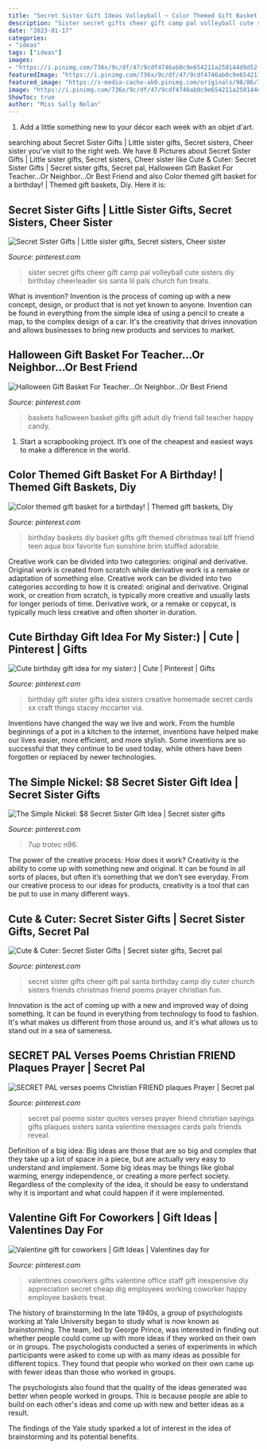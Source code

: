 ```yaml
---
title: "Secret Sister Gift Ideas Volleyball ~ Color Themed Gift Basket For A Birthday!"
description: "Sister secret gifts cheer gift camp pal volleyball cute sisters diy birthday cheerleader sis santa lil pals church fun treats"
date: "2023-01-17"
categories:
- "ideas"
tags: ["ideas"]
images:
- "https://i.pinimg.com/736x/9c/df/47/9cdf4746ab0c9e654211a250144d9d52--valentines-day-for-coworkers-gifts-for-coworkers.jpg?b=t"
featuredImage: "https://i.pinimg.com/736x/9c/df/47/9cdf4746ab0c9e654211a250144d9d52--valentines-day-for-coworkers-gifts-for-coworkers.jpg?b=t"
featured_image: "https://s-media-cache-ak0.pinimg.com/originals/98/86/30/98863067adbe4f49351b9b5b18075b5c.jpg"
image: "https://i.pinimg.com/736x/9c/df/47/9cdf4746ab0c9e654211a250144d9d52--valentines-day-for-coworkers-gifts-for-coworkers.jpg?b=t"
ShowToc: true
author: "Miss Sally Nolan"
---
```



1. Add a little something new to your décor each week with an objet d'art.

	

		
searching about Secret Sister Gifts | Little sister gifts, Secret sisters, Cheer sister you've visit to the right web. We have 8 Pictures about Secret Sister Gifts | Little sister gifts, Secret sisters, Cheer sister like Cute &amp; Cuter: Secret Sister Gifts | Secret sister gifts, Secret pal, Halloween Gift Basket For Teacher…Or Neighbor…Or Best Friend and also Color themed gift basket for a birthday! | Themed gift baskets, Diy. Here it is:
		
    
## Secret Sister Gifts | Little Sister Gifts, Secret Sisters, Cheer Sister

<img loading=lazy src="https://i.pinimg.com/originals/84/09/34/8409341841023c1312912a6d82fb6e05.jpg" onerror="this.onerror=null;this.src='https://tse3.mm.bing.net/th?id=OIP.nPKsXamAbKDQy2vwjXPsqwHaJ4&amp;pid=15.1';" alt="Secret Sister Gifts | Little sister gifts, Secret sisters, Cheer sister">

_Source: pinterest.com_

>sister secret gifts cheer gift camp pal volleyball cute sisters diy birthday cheerleader sis santa lil pals church fun treats. 

	

What is invention?
Invention is the process of coming up with a new concept, design, or product that is not yet known to anyone. Invention can be found in everything from the simple idea of using a pencil to create a map, to the complex design of a car. It's the creativity that drives innovation and allows businesses to bring new products and services to market.

    
## Halloween Gift Basket For Teacher…Or Neighbor…Or Best Friend

<img loading=lazy src="https://s-media-cache-ak0.pinimg.com/originals/98/86/30/98863067adbe4f49351b9b5b18075b5c.jpg" onerror="this.onerror=null;this.src='https://tse4.mm.bing.net/th?id=OIP.ZB35zBTbhf0A586LI9zcvQHaJ4&amp;pid=15.1';" alt="Halloween Gift Basket For Teacher…Or Neighbor…Or Best Friend">

_Source: pinterest.com_

>baskets halloween basket gifts gift adult diy friend fall teacher happy candy. 

	

1. Start a scrapbooking project. It’s one of the cheapest and easiest ways to make a difference in the world.

    
## Color Themed Gift Basket For A Birthday! | Themed Gift Baskets, Diy

<img loading=lazy src="https://i.pinimg.com/736x/7a/aa/53/7aaa5302ddec9ab586b77a277c6cdca4.jpg" onerror="this.onerror=null;this.src='https://tse2.mm.bing.net/th?id=OIP.hsuJCKjP2VqSlJkLa7cW6QHaJ3&amp;pid=15.1';" alt="Color themed gift basket for a birthday! | Themed gift baskets, Diy">

_Source: pinterest.com_

>birthday baskets diy basket gifts gift themed christmas teal bff friend teen aqua box favorite fun sunshine brim stuffed adorable. 

	

Creative work can be divided into two categories: original and derivative. Original work is created from scratch while derivative work is a remake or adaptation of something else.
Creative work can be divided into two categories according to how it is created: original and derivative. Original work, or creation from scratch, is typically more creative and usually lasts for longer periods of time. Derivative work, or a remake or copycat, is typically much less creative and often shorter in duration.

    
## Cute Birthday Gift Idea For My Sister:) | Cute | Pinterest | Gifts

<img loading=lazy src="https://s-media-cache-ak0.pinimg.com/736x/81/55/02/815502dd18b9bdcaea624bacc2986bb6.jpg" onerror="this.onerror=null;this.src='https://tse2.mm.bing.net/th?id=OIP.Xl2hQNo7X2ZayWDe6IPP3gHaJ3&amp;pid=15.1';" alt="Cute birthday gift idea for my sister:) | Cute | Pinterest | Gifts">

_Source: pinterest.com_

>birthday gift sister gifts idea sisters creative homemade secret cards xx craft things stacey mccarter via. 

	

Inventions have changed the way we live and work. From the humble beginnings of a pot in a kitchen to the internet, inventions have helped make our lives easier, more efficient, and more stylish. Some inventions are so successful that they continue to be used today, while others have been forgotten or replaced by newer technologies.

    
## The Simple Nickel: $8 Secret Sister Gift Idea | Secret Sister Gifts

<img loading=lazy src="https://i.pinimg.com/originals/7e/e0/3c/7ee03c3e3b7d3a073f318b7b9b2f7b5f.jpg" onerror="this.onerror=null;this.src='https://tse4.mm.bing.net/th?id=OIP.T25vGcHqsu7Ju7goQgMcwAHaJ4&amp;pid=15.1';" alt="The Simple Nickel: $8 Secret Sister Gift Idea | Secret sister gifts">

_Source: pinterest.com_

>7up trotec n96. 

	

The power of the creative process: How does it work?
Creativity is the ability to come up with something new and original. It can be found in all sorts of places, but often it’s something that we don’t see everyday. From our creative process to our ideas for products, creativity is a tool that can be put to use in many different ways.

    
## Cute &amp; Cuter: Secret Sister Gifts | Secret Sister Gifts, Secret Pal

<img loading=lazy src="https://i.pinimg.com/originals/8b/6d/1a/8b6d1a6bc4a81c216dea5f93c0e0fe84.jpg" onerror="this.onerror=null;this.src='https://tse3.mm.bing.net/th?id=OIP.x5kHHpr0FWSNhLW9-D1OYwHaJ4&amp;pid=15.1';" alt="Cute &amp; Cuter: Secret Sister Gifts | Secret sister gifts, Secret pal">

_Source: pinterest.com_

>secret sister gifts cheer gift pal santa birthday camp diy cuter church sisters friends christmas friend poems prayer christian fun. 

	

Innovation is the act of coming up with a new and improved way of doing something. It can be found in everything from technology to food to fashion. It's what makes us different from those around us, and it's what allows us to stand out in a sea of sameness.

    
## SECRET PAL Verses Poems Christian FRIEND Plaques Prayer | Secret Pal

<img loading=lazy src="https://i.pinimg.com/736x/cf/5c/5b/cf5c5b6b4eb722dc57175dcc953d074d--christian-friends-secret-pal.jpg" onerror="this.onerror=null;this.src='https://tse2.mm.bing.net/th?id=OIP.0fhxxYgZO4QWbx3KRv4PngHaFR&amp;pid=15.1';" alt="SECRET PAL verses poems Christian FRIEND plaques Prayer | Secret pal">

_Source: pinterest.com_

>secret pal poems sister quotes verses prayer friend christian sayings gifts plaques sisters santa valentine messages cards pals friends reveal. 

	

Definition of a big idea:
Big ideas are those that are so big and complex that they take up a lot of space in a piece, but are actually very easy to understand and implement. Some big ideas may be things like global warming, energy independence, or creating a more perfect society. Regardless of the complexity of the idea, it should be easy to understand why it is important and what could happen if it were implemented.

    
## Valentine Gift For Coworkers | Gift Ideas | Valentines Day For

<img loading=lazy src="https://i.pinimg.com/736x/9c/df/47/9cdf4746ab0c9e654211a250144d9d52--valentines-day-for-coworkers-gifts-for-coworkers.jpg?b=t" onerror="this.onerror=null;this.src='https://tse3.mm.bing.net/th?id=OIP.G0x2PJd4uKlbBA5rAc47EAHaJ6&amp;pid=15.1';" alt="Valentine gift for coworkers | Gift Ideas | Valentines day for">

_Source: pinterest.com_

>valentines coworkers gifts valentine office staff gift inexpensive diy appreciation secret cheap dig employees working coworker happy employee baskets treat. 

	

The history of brainstorming
In the late 1940s, a group of psychologists working at Yale University began to study what is now known as brainstorming. The team, led by George Prince, was interested in finding out whether people could come up with more ideas if they worked on their own or in groups.
The psychologists conducted a series of experiments in which participants were asked to come up with as many ideas as possible for different topics. They found that people who worked on their own came up with fewer ideas than those who worked in groups.

The psychologists also found that the quality of the ideas generated was better when people worked in groups. This is because people are able to build on each other's ideas and come up with new and better ideas as a result.

The findings of the Yale study sparked a lot of interest in the idea of brainstorming and its potential benefits.

